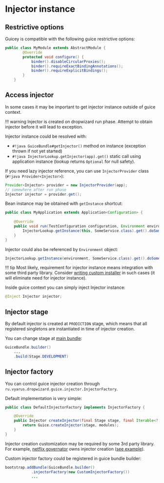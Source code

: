 # Injector instance

## Restrictive options

Guicey is compatible with the following guice restrictive options:

```java
public class MyModule extends AbstractModule {
        @Override
        protected void configure() {
            binder().disableCircularProxies();
            binder().requireExactBindingAnnotations();
            binder().requireExplicitBindings();
        }
    }
```

## Access injector

In some cases it may be important to get injector instance outside of guice context.

!!! warning
    Injector is created on dropwizard run phase. Attempt to obtain injector before it
    will lead to exception.

Injector instance could be resolved with:

* `#!java GuiceBundle#getInjector()` method on instance (exception thrown if not yet started)
* `#!java InjectorLookup.getInjector(app).get()` static call using application instance (lookup returns `Optional` for null safety).

If you need lazy injector reference, you can use `InjectorProvider` class (`#!java Provider<Injector>`):

```java
Provider<Injector> provider = new InjectorProvider(app);
// somewhere after run phase
Injector injector = provider.get();
```

Bean instance may be obtained with `getInstance` shortcut:

```java
public class MyApplication extends Application<Configuration> {
    
    @Override
    public void run(TestConfiguration configuration, Environment environment) throws Exception {
        InjectorLookup.getInstance(this, SomeService.class).get().doSomething();
    }
}
```       

Injector could also be referenced by `Environment` object:

```java
InjectorLookup.getInstance(environment, SomeService.class).get().doSomething();
```

!!! tip
    Most likely, requirement for injector instance means integration with some third party library.
    Consider [writing custom installer](../installers.md#writing-custom-installer) in such cases (it will eliminate need for injector instance).
    
Inside guice context you can simply inject Injector instance:

```java
@Inject Injector injector;
```    

## Injector stage

By default injector is created at `PRODICTION` stage, which means that all registered
singletons are instantiated in time of injector creation.

You can change stage at [main bundle](../configuration.md#injector):

```java
GuiceBundle.builder()
    ...
    .build(Stage.DEVELOPMENT)
```

## Injector factory
  
You can control guice injector creation through `ru.vyarus.dropwizard.guice.injector.InjectorFactory`. 

Default implementation is very simple:

```java
public class DefaultInjectorFactory implements InjectorFactory {

    @Override
    public Injector createInjector(final Stage stage, final Iterable<? extends Module> modules) {
        return Guice.createInjector(stage, modules);
    }
}
```

Injector creation customization may be required by some 3rd party library.
For example, [netflix governator](https://github.com/Netflix/governator) 
owns injector creation ([see example](../../examples/governator.md)).

Custom injector factory could be registered in guice bundle builder:

```java
bootstrap.addBundle(GuiceBundle.builder()
            .injectorFactory(new CustomInjectorFactory())
            ...
```